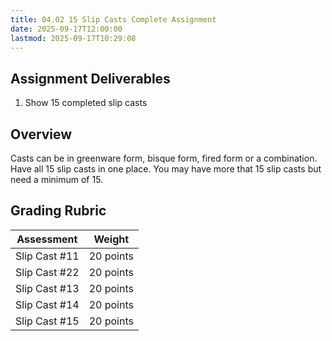 ```yaml
---
title: 04.02 15 Slip Casts Complete Assignment
date: 2025-09-17T12:00:00
lastmod: 2025-09-17T10:29:08
---
```


## Assignment Deliverables

1. Show 15 completed slip casts

## Overview

Casts can be in greenware form, bisque form, fired form or a combination. Have all 15 slip casts in one place. You may have more that 15 slip casts but need a minimum of 15.

## Grading Rubric

<div class="responsive-table-markdown">

| Assessment    | Weight    |
| ------------- | --------- |
| Slip Cast #11 | 20 points |
| Slip Cast #22 | 20 points |
| Slip Cast #13 | 20 points |
| Slip Cast #14 | 20 points |
| Slip Cast #15 | 20 points |

</div>
